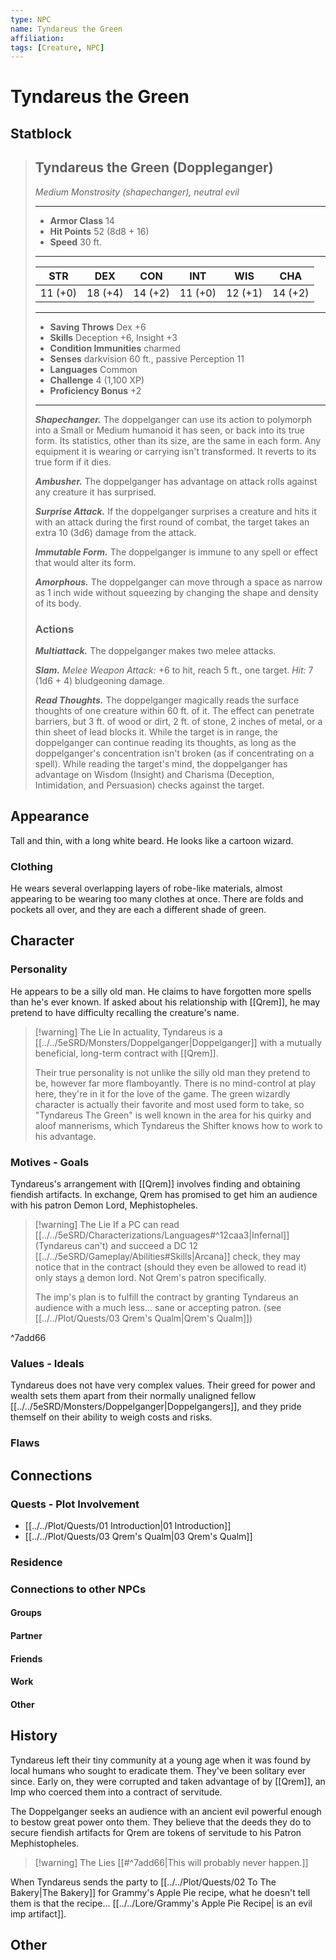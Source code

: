 ```yaml
---
type: NPC
name: Tyndareus the Green
affiliation: 
tags: [Creature, NPC]
---
```


# Tyndareus the Green

## Statblock

> ## Tyndareus the Green (Doppleganger)  
>*Medium Monstrosity (shapechanger), neutral evil*  
>___  
> - **Armor Class** 14  
> - **Hit Points** 52 (8d8 + 16)  
> - **Speed** 30 ft.  
>___  
>|STR|DEX|CON|INT|WIS|CHA|  
>|:---:|:---:|:---:|:---:|:---:|:---:|  
>|11 (+0)|18 (+4)|14 (+2)|11 (+0)|12 (+1)|14 (+2)|  
>___  
> - **Saving Throws** Dex +6  
> - **Skills** Deception +6, Insight +3  
> - **Condition Immunities** charmed  
> - **Senses** darkvision 60 ft., passive Perception 11  
> - **Languages** Common  
> - **Challenge** 4 (1,100 XP)  
> - **Proficiency Bonus** +2  
>___  
> ***Shapechanger.*** The doppelganger can use its action to polymorph into a Small or Medium humanoid it has seen, or back into its true form. Its statistics, other than its size, are the same in each form. Any equipment it is wearing or carrying isn't transformed. It reverts to its true form if it dies.  
>  
> ***Ambusher.*** The doppelganger has advantage on attack rolls against any creature it has surprised.  
>  
> ***Surprise Attack.*** If the doppelganger surprises a creature and hits it with an attack during the first round of combat, the target takes an extra 10 (3d6) damage from the attack.  
>  
> ***Immutable Form.*** The doppelganger is immune to any spell or effect that would alter its form.  
>  
> ***Amorphous.*** The doppelganger can move through a space as narrow as 1 inch wide without squeezing by changing the shape and density of its body.  
> ### Actions  
> ***Multiattack.*** The doppelganger makes two melee attacks.  
>  
> ***Slam.*** _Melee Weapon Attack:_ +6 to hit, reach 5 ft., one target. _Hit:_ 7 (1d6 + 4) bludgeoning damage.  
>  
> ***Read Thoughts.*** The doppelganger magically reads the surface thoughts of one creature within 60 ft. of it. The effect can penetrate barriers, but 3 ft. of wood or dirt, 2 ft. of stone, 2 inches of metal, or a thin sheet of lead blocks it. While the target is in range, the doppelganger can continue reading its thoughts, as long as the doppelganger's concentration isn't broken (as if concentrating on a spell). While reading the target's mind, the doppelganger has advantage on Wisdom (Insight) and Charisma (Deception, Intimidation, and Persuasion) checks against the target.


## Appearance
Tall and thin, with a long white beard. He looks like a cartoon wizard.

### Clothing
He wears several overlapping layers of robe-like materials, almost appearing to be wearing too many clothes at once. There are folds and pockets all over, and they are each a different shade of green. 

## Character

### Personality

He appears to be a silly old man. He claims to have forgotten more spells than he's ever known. If asked about his relationship with [[Qrem]], he may pretend to have difficulty recalling the creature's name. 

> [!warning] The Lie
> In actuality, Tyndareus is a [[../../5eSRD/Monsters/Doppelganger|Doppelganger]] with a mutually beneficial, long-term contract with [[Qrem]]. 
> 
> Their true personality is not unlike the silly old man they pretend to be, however far more flamboyantly. There is no mind-control at play here, they're in it for the love of the game. The green wizardly character is actually their favorite and most used form to take, so "Tyndareus The Green" is well known in the area for his quirky and aloof mannerisms, which Tyndareus the Shifter knows how to work to his advantage.

### Motives - Goals

Tyndareus's arrangement with [[Qrem]] involves finding and obtaining fiendish artifacts. In exchange, Qrem has promised to get him an audience with his patron Demon Lord, Mephistopheles. 

> [!warning] The Lie
> If a PC can read [[../../5eSRD/Characterizations/Languages#^12caa3|Infernal]] (Tyndareus can't) and succeed a DC 12 [[../../5eSRD/Gameplay/Abilities#Skills|Arcana]] check, they may notice that in the contract (should they even be allowed to read it) only stays <u>a</u> demon lord. Not Qrem's patron specifically. 
> 
> The imp's plan is to fulfill the contract by granting Tyndareus an audience with a much less... sane or accepting patron. (see [[../../Plot/Quests/03 Qrem's Qualm|Qrem's Qualm]])

^7add66


### Values - Ideals

Tyndareus does not have very complex values. Their greed for power and wealth sets them apart from their normally unaligned fellow [[../../5eSRD/Monsters/Doppelganger|Doppelgangers]], and they pride themself on their ability to weigh costs and risks. 

### Flaws


## Connections

### Quests - Plot Involvement
- [[../../Plot/Quests/01 Introduction|01 Introduction]]
- [[../../Plot/Quests/03 Qrem's Qualm|03 Qrem's Qualm]]

### Residence

### Connections to other NPCs

#### Groups

#### Partner

#### Friends

#### Work

#### Other


## History

Tyndareus left their tiny community at a young age when it was found by local humans who sought to eradicate them. They've been solitary ever since. Early on, they were corrupted and taken advantage of by [[Qrem]], an Imp who coerced them into a contract of servitude. 

The Doppelganger seeks an audience with an ancient evil powerful enough to bestow great power onto them. They believe that the deeds they do to secure fiendish artifacts for Qrem are tokens of servitude to his Patron Mephistopheles.

> [!warning] The Lies
> [[#^7add66|This will probably never happen.]]

When Tyndareus sends the party to [[../../Plot/Quests/02 To The Bakery|The Bakery]] for Grammy's Apple Pie recipe, what he doesn't tell them is that the recipe... [[../../Lore/Grammy's Apple Pie Recipe| is an evil imp artifact]]. 


## Other

